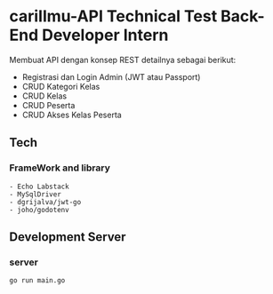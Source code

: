 # cariIlmu-API Technical Test Back-End Developer Intern

Membuat API dengan konsep REST detailnya sebagai berikut:
* Registrasi dan Login Admin (JWT atau Passport)
* CRUD Kategori Kelas
* CRUD Kelas
* CRUD Peserta
* CRUD Akses Kelas Peserta

## Tech
### FrameWork and library
    - Echo Labstack
    - MySqlDriver
    - dgrijalva/jwt-go
    - joho/godotenv

## Development Server
### server
```bash
go run main.go
```
